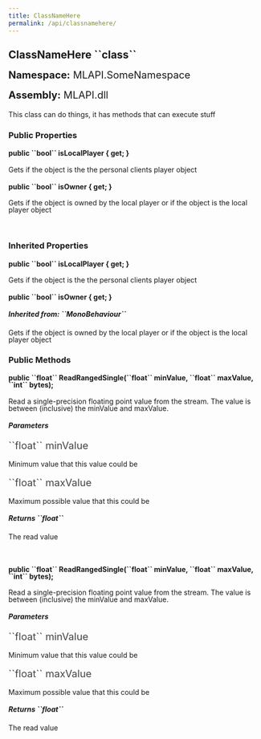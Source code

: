 ```yaml
---
title: ClassNameHere
permalink: /api/classnamehere/
---
```


<div style="line-height: 1;">
    <h2 markdown="1">ClassNameHere ``class``</h2>
    <p style="font-size: 20px;"><b>Namespace:</b> MLAPI.SomeNamespace</p>
    <p style="font-size: 20px;"><b>Assembly:</b> MLAPI.dll</p>
</div>
<p>This class can do things, it has methods that can execute stuff</p>
<div>
    <h3 markdown="1">Public Properties</h3>
    <div style="line-height: 1;">
        <h4 markdown="1"><b>public ``bool`` isLocalPlayer { get; }</b></h4>
        <p>Gets if the object is the the personal clients player object</p>
    </div>
    <div style="line-height: 1;">
        <h4 markdown="1"><b>public ``bool`` isOwner { get; }</b></h4>
        <p>Gets if the object is owned by the local player or if the object is the local player object</p>
    </div>
</div>
<br>
<div>
    <h3 markdown="1">Inherited Properties</h3>
    <div style="line-height: 1;">
        <h4 markdown="1"><b>public ``bool`` isLocalPlayer { get; }</b></h4>
        <p>Gets if the object is the the personal clients player object</p>
    </div>
    <div style="line-height: 1;">
        <h4 markdown="1"><b>public ``bool`` isOwner { get; }</b></h4>
        <h5 markdown="1">Inherited from: ``MonoBehaviour``</h5>
        <p>Gets if the object is owned by the local player or if the object is the local player object</p>
    </div>
</div>
<div>
    <h3 markdown="1">Public Methods</h3>
    <div style="line-height: 1;">
        <h4 markdown="1"><b>public ``float`` ReadRangedSingle(``float`` minValue, ``float`` maxValue, ``int`` bytes);</b></h4>
        <p>Read a single-precision floating point value from the stream. The value is between (inclusive) the minValue and maxValue.</p>
        <h5><b>Parameters</b></h5>
        <div>
            <p style="font-size: 20px; color: #444;" markdown="1">``float`` minValue</p>
            <p>Minimum value that this value could be</p>
        </div>
        <div>
            <p style="font-size: 20px; color: #444;" markdown="1">``float`` maxValue</p>
            <p>Maximum possible value that this could be</p>
        </div>
        <h5 markdown="1"><b>Returns ``float``</b></h5>
        <div>
            <p>The read value</p>
        </div>
    </div>
    <br>
    <div style="line-height: 1;">
        <h4 markdown="1"><b>public ``float`` ReadRangedSingle(``float`` minValue, ``float`` maxValue, ``int`` bytes);</b></h4>
        <p>Read a single-precision floating point value from the stream. The value is between (inclusive) the minValue and maxValue.</p>
        <h5><b>Parameters</b></h5>
        <div>
            <p style="font-size: 20px; color: #444;" markdown="1">``float`` minValue</p>
            <p>Minimum value that this value could be</p>
        </div>
        <div>
            <p style="font-size: 20px; color: #444;" markdown="1">``float`` maxValue</p>
            <p>Maximum possible value that this could be</p>
        </div>
        <h5 markdown="1"><b>Returns ``float``</b></h5>
        <div>
            <p>The read value</p>
        </div>
    </div>
</div>